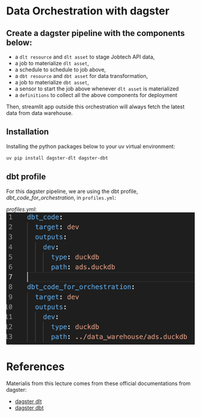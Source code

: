 # Data Orchestration with dagster


## Create a dagster pipeline with the components below:
- a `dlt resource` and `dlt asset` to stage Jobtech API data,
- a job to materialize `dlt asset`,
- a schedule to schedule to job above,
- a `dbt resource` and `dbt asset` for data transformation,
- a job to materialize `dbt asset`,
- a sensor to start the job above whenever `dlt asset` is materialized
- a `definitions` to collect all the above components for deployment

Then, streamlit app outside this orchestration will always fetch the latest data from data warehouse.


## Installation 

Installing the python packages below to your uv virtual environment:

```bash
uv pip install dagster-dlt dagster-dbt
```

## dbt profile

For this dagster pipeline, we are using the dbt profile, *dbt_code_for_orchestration*, in `profiles.yml`:

*profiles.yml*: 
![](../figures/dbt_profiles.png)


# References
Materialis from this lecture comes from these official documentations from dagster: 
- [dagster dlt](https://docs.dagster.io/integrations/libraries/dlt)
- [dagster dbt](https://docs.dagster.io/integrations/libraries/dbt)
  

